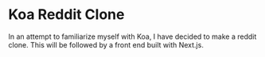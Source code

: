# Koa Reddit Clone
In an attempt to familiarize myself with Koa, I have decided to make a reddit clone.  This will be followed by a front end built with Next.js.